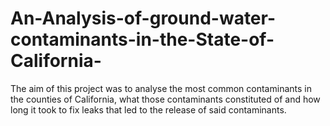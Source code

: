 # An-Analysis-of-ground-water-contaminants-in-the-State-of-California-
The aim of this project was to analyse the most common contaminants in the counties of California, what those contaminants constituted of and how long it took to fix leaks that led to the release of said contaminants.
